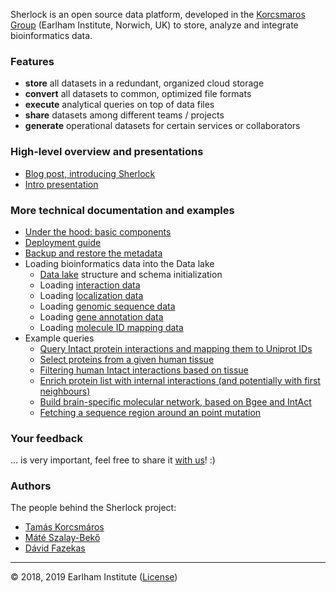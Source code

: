 
Sherlock is an open source data platform, developed in the [Korcsmaros Group](http://www.earlham.ac.uk/korcsmaros-group) (Earlham Institute, Norwich, UK) to store, analyze and integrate bioinformatics data.


### Features
* **store** all datasets in a redundant, organized cloud storage
* **convert** all datasets to common, optimized file formats
* **execute** analytical queries on top of data files
* **share** datasets among different teams / projects
* **generate** operational datasets for certain services or collaborators


### High-level overview and presentations
* [Blog post, introducing Sherlock](http://www.earlham.ac.uk/articles/sherlock-elementary-genomics)
* [Intro presentation](https://docs.google.com/presentation/d/1DjXmMk_MBsZ375u7tQHWIV9Wsnyx-yl2XcmlYWfaFv0/edit?usp=sharing)


### More technical documentation and examples
* [Under the hood: basic components](basic_components.md)
* [Deployment guide](deployment_guide.md)
* [Backup and restore the metadata](backup_restore.md)
* Loading bioinformatics data into the Data lake
  * [Data lake](data_lake.md) structure and schema initialization
  * Loading [interaction data](loaders/load_interaction_data.md)
  * Loading [localization data](loaders/load_localization_data.md)
  * Loading [genomic sequence data](loaders/load_sequence_data.md)
  * Loading [gene annotation data](loaders/load_gene_annotation_data.md)
  * Loading [molecule ID mapping data](loaders/load_mapping_data.md)
* Example queries
  * [Query Intact protein interactions and mapping them to Uniprot IDs](example_queries/simple_mapping.md)
  * [Select proteins from a given human tissue](example_queries/filter_proteins_from_tissue.md)
  * [Filtering human Intact interactions based on tissue](example_queries/filter_interactions_from_tissue.md)
  * [Enrich protein list with internal interactions (and potentially with first neighbours)](example_queries/enrich_protein_list.md)
  * [Build brain-specific molecular network, based on Bgee and IntAct](example_queries/brain_specific_network.md)
  * [Fetching a sequence region around an point mutation](example_queries/sequence_region.md)
  

### Your feedback
... is very important, feel free to share it [with us](http://www.earlham.ac.uk/tamas-korcsmaros)! :)


### Authors
The people behind the Sherlock project:
* [Tamás Korcsmáros](http://www.earlham.ac.uk/tamas-korcsmaros)
* [Máté Szalay-Bekő](http://www.earlham.ac.uk/mate-szalay-beko)
* [Dávid Fazekas](http://www.earlham.ac.uk/david-fazekas)



---
© 2018, 2019 Earlham Institute ([License](./sherlock_license.md))